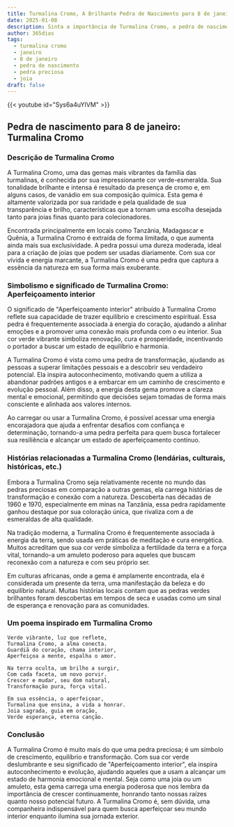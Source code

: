 ```yaml
---
title: Turmalina Cromo, A Brilhante Pedra de Nascimento para 8 de janeiro
date: 2025-01-08
description: Sinta a importância de Turmalina Cromo, a pedra de nascimento de 8 de janeiro que simboliza Aperfeiçoamento interior. Deixe que sua beleza e significado iluminem seu dia.
author: 365dias
tags:
  - turmalina cromo
  - janeiro
  - 8 de janeiro
  - pedra de nascimento
  - pedra preciosa
  - joia
draft: false
---
```


{{< youtube id="Sys6a4uYIVM" >}}


## Pedra de nascimento para 8 de janeiro: Turmalina Cromo

### Descrição de Turmalina Cromo

A Turmalina Cromo, uma das gemas mais vibrantes da família das turmalinas, é conhecida por sua impressionante cor verde-esmeralda. Sua tonalidade brilhante e intensa é resultado da presença de cromo e, em alguns casos, de vanádio em sua composição química. Esta gema é altamente valorizada por sua raridade e pela qualidade de sua transparência e brilho, características que a tornam uma escolha desejada tanto para joias finas quanto para colecionadores.

Encontrada principalmente em locais como Tanzânia, Madagascar e Quênia, a Turmalina Cromo é extraída de forma limitada, o que aumenta ainda mais sua exclusividade. A pedra possui uma dureza moderada, ideal para a criação de joias que podem ser usadas diariamente. Com sua cor vívida e energia marcante, a Turmalina Cromo é uma pedra que captura a essência da natureza em sua forma mais exuberante.

### Simbolismo e significado de Turmalina Cromo: Aperfeiçoamento interior

O significado de "Aperfeiçoamento interior" atribuído à Turmalina Cromo reflete sua capacidade de trazer equilíbrio e crescimento espiritual. Essa pedra é frequentemente associada à energia do coração, ajudando a alinhar emoções e a promover uma conexão mais profunda com o eu interior. Sua cor verde vibrante simboliza renovação, cura e prosperidade, incentivando o portador a buscar um estado de equilíbrio e harmonia.

A Turmalina Cromo é vista como uma pedra de transformação, ajudando as pessoas a superar limitações pessoais e a descobrir seu verdadeiro potencial. Ela inspira autoconhecimento, motivando quem a utiliza a abandonar padrões antigos e a embarcar em um caminho de crescimento e evolução pessoal. Além disso, a energia desta gema promove a clareza mental e emocional, permitindo que decisões sejam tomadas de forma mais consciente e alinhada aos valores internos.

Ao carregar ou usar a Turmalina Cromo, é possível acessar uma energia encorajadora que ajuda a enfrentar desafios com confiança e determinação, tornando-a uma pedra perfeita para quem busca fortalecer sua resiliência e alcançar um estado de aperfeiçoamento contínuo.

### Histórias relacionadas a Turmalina Cromo (lendárias, culturais, históricas, etc.)

Embora a Turmalina Cromo seja relativamente recente no mundo das pedras preciosas em comparação a outras gemas, ela carrega histórias de transformação e conexão com a natureza. Descoberta nas décadas de 1960 e 1970, especialmente em minas na Tanzânia, essa pedra rapidamente ganhou destaque por sua coloração única, que rivaliza com a de esmeraldas de alta qualidade.

Na tradição moderna, a Turmalina Cromo é frequentemente associada à energia da terra, sendo usada em práticas de meditação e cura energética. Muitos acreditam que sua cor verde simboliza a fertilidade da terra e a força vital, tornando-a um amuleto poderoso para aqueles que buscam reconexão com a natureza e com seu próprio ser.

Em culturas africanas, onde a gema é amplamente encontrada, ela é considerada um presente da terra, uma manifestação da beleza e do equilíbrio natural. Muitas histórias locais contam que as pedras verdes brilhantes foram descobertas em tempos de seca e usadas como um sinal de esperança e renovação para as comunidades.

### Um poema inspirado em Turmalina Cromo

```
Verde vibrante, luz que reflete,  
Turmalina Cromo, a alma conecta.  
Guardiã do coração, chama interior,  
Aperfeiçoa a mente, espalha o amor.  

Na terra oculta, um brilho a surgir,  
Com cada faceta, um novo porvir.  
Crescer e mudar, seu dom natural,  
Transformação pura, força vital.  

Em sua essência, o aperfeiçoar,  
Turmalina que ensina, a vida a honrar.  
Joia sagrada, guia em oração,  
Verde esperança, eterna canção.  
```

### Conclusão

A Turmalina Cromo é muito mais do que uma pedra preciosa; é um símbolo de crescimento, equilíbrio e transformação. Com sua cor verde deslumbrante e seu significado de "Aperfeiçoamento interior", ela inspira autoconhecimento e evolução, ajudando aqueles que a usam a alcançar um estado de harmonia emocional e mental. Seja como uma joia ou um amuleto, esta gema carrega uma energia poderosa que nos lembra da importância de crescer continuamente, honrando tanto nossas raízes quanto nosso potencial futuro. A Turmalina Cromo é, sem dúvida, uma companheira indispensável para quem busca aperfeiçoar seu mundo interior enquanto ilumina sua jornada exterior.